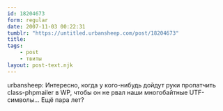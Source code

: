 ```yaml
---
id: 18204673
form: regular
date: 2007-11-03 00:22:31
tumblr: "https://untitled.urbansheep.com/post/18204673"
title:
tags:
    - post
    - твиты
layout: post-text.njk
---
```


<p>urbansheep: Интересно, когда у кого-нибудь дойдут руки пропатчить class-phpmailer в WP, чтобы он не рвал наши многобайтные UTF-символы&hellip; Ещё пара лет?</p>

